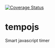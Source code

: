 [![Coverage Status](https://coveralls.io/repos/github/brendonbarreto/tempojs/badge.svg?branch=master)](https://coveralls.io/github/brendonbarreto/tempojs?branch=master)

# tempojs
Smart javascript timer
